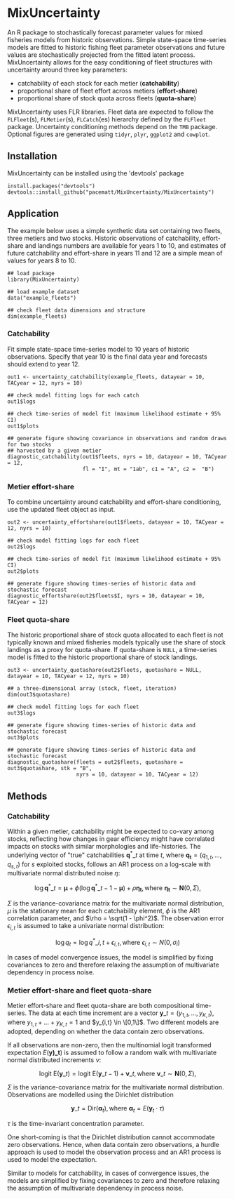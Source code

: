 # MixUncertainty
An R package to stochastically forecast parameter values for mixed fisheries models from historic observations. Simple state-space time-series models are fitted to historic fishing fleet parameter observations and future values are stochastically projected from the fitted latent process. MixUncertainty allows for the easy conditioning of fleet structures with uncertainty around three key parameters:

- catchability of each stock for each metier (**catchability**)
- proportional share of fleet effort across metiers (**effort-share**)
- proportional share of stock quota across fleets (**quota-share**)

MixUncertainty uses FLR libraries. Fleet data are expected to follow the `FLFleet`(s), `FLMetier`(s), `FLCatch`(es) hierarchy defined by the `FLFleet` package. Uncertainty conditioning methods depend on the `TMB` package. Optional figures are generated using `tidyr`, `plyr`, `ggplot2` and `cowplot`.

## Installation
MixUncertainty can be installed using the 'devtools' package

```{r}
install.packages("devtools")
devtools::install_github("pacematt/MixUncertainty/MixUncertainty")
```

## Application
The example below uses a simple synthetic data set containing two fleets, three metiers and two stocks. Historic observations of catchability, effort-share and landings numbers are available for years 1 to 10, and estimates of future catchability and effort-share in years 11 and 12 are a simple mean of values for years 8 to 10. 

``` {r}
## load package
library(MixUncertainty)

## load example dataset
data("example_fleets")

## check fleet data dimensions and structure
dim(example_fleets)
```

### Catchability
Fit simple state-space time-series model to 10 years of historic observations. Specify that year 10 is the final data year and forecasts should extend to year 12.

``` {r}
out1 <- uncertainty_catchability(example_fleets, datayear = 10, TACyear = 12, nyrs = 10)

## check model fitting logs for each catch
out1$logs

## check time-series of model fit (maximum likelihood estimate + 95% CI)
out1$plots

## generate figure showing covariance in observations and random draws for two stocks
## harvested by a given metier
diagnostic_catchability(out1$fleets, nyrs = 10, datayear = 10, TACyear = 12,
                        fl = "I", mt = "1ab", c1 = "A", c2 =  "B")
```
### Metier effort-share
To combine uncertainty around catchability and effort-share conditioning, use the updated fleet object as input.

```{r}
out2 <- uncertainty_effortshare(out1$fleets, datayear = 10, TACyear = 12, nyrs = 10)

## check model fitting logs for each fleet
out2$logs

## check time-series of model fit (maximum likelihood estimate + 95% CI)
out2$plots

## generate figure showing times-series of historic data and stochastic forecast
diagnostic_effortshare(out2$fleets$I, nyrs = 10, datayear = 10, TACyear = 12)
```
### Fleet quota-share
The historic proportional share of stock quota allocated to each fleet is not typically known and mixed fisheries models typically use the share of stock landings as a proxy for quota-share. If quota-share is `NULL`, a time-series model is fitted to the historic proportional share of stock landings.

```{r}
out3 <- uncertainty_quotashare(out2$fleets, quotashare = NULL, datayear = 10, TACyear = 12, nyrs = 10)

## a three-dimensional array (stock, fleet, iteration)
dim(out3$quotashare)

## check model fitting logs for each fleet
out3$logs

## generate figure showing times-series of historic data and stochastic forecast
out3$plots

## generate figure showing times-series of historic data and stochastic forecast
diagnostic_quotashare(fleets = out2$fleets, quotashare = out3$quotashare, stk = "B",
                      nyrs = 10, datayear = 10, TACyear = 12)

```

## Methods
### Catchability
Within a given metier, catchability might be expected to co-vary among stocks, reflecting how changes in gear efficiency might have correlated impacts on stocks with similar morphologies and life-histories. The underlying vector of "true" catchabilities $\mathbf{q}^{\ast}\_t$ at time $t$, where $\mathbf{q_t} = (q_{1,t}, ..., q_{s,t})$ for $s$ exploited stocks, follows an AR1 process on a log-scale with multivariate normal distributed noise $\eta$:

$$\log \mathbf{q}^{\ast}\_t = \mathbf{\mu} + \phi \left(\log \mathbf{q}^{\ast}\_{t-1} - \mathbf{\mu} \right) + \rho \mathbf{\eta_t}, \text{where } \mathbf{\eta_t} \sim \mathbf{N}(0, \Sigma),$$

$\Sigma$ is the variance-covariance matrix for the multivariate normal distribution, $\mu$ is the stationary mean for each catchability element, $\phi$ is the AR1 correlation parameter, and $\rho = \sqrt(1 - \phi^2)$. The observation error $\epsilon_{i,t}$ is assumed to take a univariate normal distribution:

$$\log q_t = \log q^{\ast}\_{i,t} + \epsilon_{i,t}, \text{where } \epsilon_{i,t} \sim N(0, \sigma_i)$$

In cases of model convergence issues, the model is simplified by fixing covariances to zero and therefore relaxing the assumption of multivariate dependency in process noise.

### Metier effort-share and fleet quota-share
Metier effort-share and fleet quota-share are both compositional time-series. The data at each time increment are a vector $\mathbf{y}\_t = (y_{1,t}, \dots, y_{K,t})$, where $y_{1,t} + \dots + y_{K,t} = 1$ and $y_{i,t} \in \[0,1\]$. Two different models are adopted, depending on whether the data contain zero observations. 

If all observations are non-zero, then the multinomial logit transformed expectation $E(\mathbf{y)\_t})$ is assumed to follow a random walk with multivariate normal distributed increments $\nu$:

$$\text{logit~}\text{E}(\mathbf{y}\_t) = \text{logit~}\text{E}(\mathbf{y}\_{t-1}) + \mathbf{\nu}\_t, \text{where } \mathbf{\nu}\_t \sim \mathbf{N}(0, \Sigma),$$

$\Sigma$ is the variance-covariance matrix for the multivariate normal distribution. Observations are modelled using the Dirichlet distribution

$$\mathbf{y}\_t = \text{Dir}(\mathbf{\alpha}_t), \text{where } \mathbf{\alpha}_t = E(\mathbf{y}_t \cdot \tau)$$

$\tau$ is the time-invariant concentration parameter.

One short-coming is that the Dirichlet distribution cannot accommodate zero observations. Hence, when data contain zero observations, a hurdle approach is used to model the observation process and an AR1 process is used to model the expectation.

Similar to models for catchability, in cases of convergence issues, the models are simplified by fixing covariances to zero and therefore relaxing the assumption of multivariate dependency in process noise.
 
